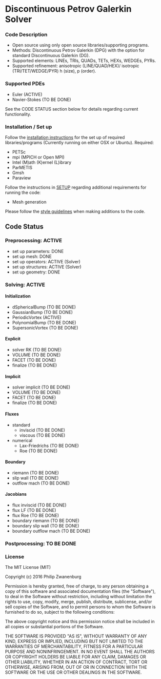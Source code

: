 # Discontinuous Petrov Galerkin Solver

### Code Description
- Open source using only open source libraries/supporting programs.
- Methods: Discontinuous Petrov Galerkin (DPG) with the option for standard Discontinuous Galerkin (DG).
- Supported elements: LINEs, TRIs, QUADs, TETs, HEXs, WEDGEs, PYRs.
- Supported refinement: anisotropic (LINE/QUAD/HEX)/ isotropic (TRI/TET/WEDGE/PYR) h (size), p (order).

### Supported PDEs
- Euler         (ACTIVE)
- Navier-Stokes (TO BE DONE)

See the CODE STATUS section below for details regarding current functionality.

### Installation / Set up
Follow the [installation instructions](INSTALL.md) for the set up of required libraries/programs (Currently running on
either OSX or Ubuntu). Required:
- PETSc
- mpi (MPICH or Open MPI)
- Intel (M)ath (K)ernel (L)ibrary
- ParMETIS
- Gmsh
- Paraview

Follow the instructions in [SETUP](SETUP.md) regarding additional requirements for running the code:
- Mesh generation

Please follow the [style guidelines](STYLE.md) when making additions to the code.


## Code Status

### Preprocessing:  ACTIVE
- set up parameters: DONE
- set up mesh:       DONE
- set up operators:  ACTIVE (Solver)
- set up structures: ACTIVE (Solver)
- set up geometry:   DONE

### Solving:        ACTIVE
#### Initialization
- dSphericalBump   (TO BE DONE)
- GaussianBump     (TO BE DONE)
- PeriodicVortex   (ACTIVE)
- PolynomialBump   (TO BE DONE)
- SupersonicVortex (TO BE DONE)

#### Explicit
- solver RK (TO BE DONE)
- VOLUME    (TO BE DONE)
- FACET     (TO BE DONE)
- finalize  (TO BE DONE)

#### Implicit
- solver implicit (TO BE DONE)
- VOLUME          (TO BE DONE)
- FACET           (TO BE DONE)
- finalize        (TO BE DONE)

#### Fluxes
- standard
  - inviscid       (TO BE DONE)
  - viscous        (TO BE DONE)
- numerical
  - Lax-Friedrichs (TO BE DONE)
  - Roe            (TO BE DONE)

#### Boundary
- riemann      (TO BE DONE)
- slip wall    (TO BE DONE)
- outflow mach (TO BE DONE)

#### Jacobians
- flux inviscid (TO BE DONE)
- flux LF               (TO BE DONE)
- flux Roe              (TO BE DONE)
- boundary riemann      (TO BE DONE)
- boundary slip wall    (TO BE DONE)
- boundary outflow mach (TO BE DONE)


### Postprocessing: TO BE DONE


### License
The MIT License (MIT)

Copyright (c) 2016 Philip Zwanenburg

Permission is hereby granted, free of charge, to any person obtaining a copy of this software and associated
documentation files (the "Software"), to deal in the Software without restriction, including without limitation the
rights to use, copy, modify, merge, publish, distribute, sublicense, and/or sell copies of the Software, and to permit
persons to whom the Software is furnished to do so, subject to the following conditions:

The above copyright notice and this permission notice shall be included in all copies or substantial portions of the
Software.

THE SOFTWARE IS PROVIDED "AS IS", WITHOUT WARRANTY OF ANY KIND, EXPRESS OR IMPLIED, INCLUDING BUT NOT LIMITED TO THE
WARRANTIES OF MERCHANTABILITY, FITNESS FOR A PARTICULAR PURPOSE AND NONINFRINGEMENT. IN NO EVENT SHALL THE AUTHORS OR
COPYRIGHT HOLDERS BE LIABLE FOR ANY CLAIM, DAMAGES OR OTHER LIABILITY, WHETHER IN AN ACTION OF CONTRACT, TORT OR
OTHERWISE, ARISING FROM, OUT OF OR IN CONNECTION WITH THE SOFTWARE OR THE USE OR OTHER DEALINGS IN THE SOFTWARE.
